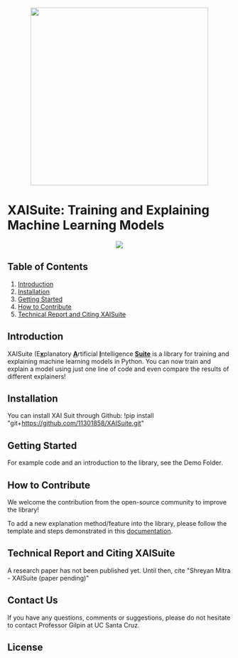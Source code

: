 <p align="center">
    <br>
    <img src="https://user-images.githubusercontent.com/66180831/209478341-a1b4d80b-dbcb-448c-a3e0-109e27590ec5.png" width="400"/>
    <br>
<p>

# XAISuite: Training and Explaining Machine Learning Models
<div align="center">
  <a href="#">
  <img src="https://img.shields.io/badge/Python-3.7, 3.8, 3.9, 3.10-blue">
  </a>
  <!--
  <a href="https://pypi.python.org/pypi/omnixai">
  <img alt="PyPI" src="https://img.shields.io/pypi/v/omnixai.svg"/>
  </a>
  <a href="https://opensource.salesforce.com/OmniXAI">
  <img alt="Documentation" src="https://github.com/salesforce/OmniXAI/actions/workflows/docs.yml/badge.svg"/>
  </a>
  <a href="https://pepy.tech/project/omnixai">
  <img alt="Downloads" src="https://pepy.tech/badge/omnixai">
  </a>
  <a href="https://arxiv.org/abs/2206.01612">
  <img alt="DOI" src="https://zenodo.org/badge/DOI/10.48550/ARXIV.2206.01612.svg"/>
  </a>
  -->
</div>

## Table of Contents
1. [Introduction](#introduction)
2. [Installation](#installation)
3. [Getting Started](#getting-started)
4. [How to Contribute]()
5. [Technical Report and Citing XAISuite]()


## Introduction

XAISuite (E<u><b>x</b></u>planatory <u><b>A</b></u>rtificial <u><b>I</b></u>ntelligence <u><b>Suite</b></u> is a library for training and explaining machine learning models in Python. You can now train and explain a model using just one line of code and even compare the results of different explainers!



## Installation
You can install XAI Suit through Github:
!pip install "git+https://github.com/11301858/XAISuite.git"

## Getting Started

For example code and an introduction to the library, see the Demo Folder.


## How to Contribute

We welcome the contribution from the open-source community to improve the library!

To add a new explanation method/feature into the library, please follow the template and steps demonstrated in this 
[documentation]().

## Technical Report and Citing XAISuite
A research paper has not been published yet. Until then, cite "Shreyan Mitra - XAISuite (paper pending)"



## Contact Us
If you have any questions, comments or suggestions, please do not hesitate to contact Professor Gilpin at UC Santa Cruz.

## License

